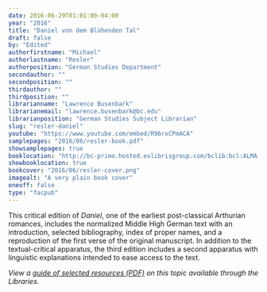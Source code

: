 ```yaml
---
date: 2016-06-29T01:01:00-04:00
year: "2016"
title: "Daniel von dem Blühenden Tal"
draft: false
by: "Edited"
authorfirstname: "Michael"
authorlastname: "Resler"
authorposition: "German Studies Department"
secondauthor: ""
secondposition: ""
thirdauthor: ""
thirdposition: ""
librarianname: "Lawrence Busenbark"
librarianemail: "lawrence.busenbark@bc.edu"
librarianposition: "German Studies Subject Librarian"
slug: "resler-daniel"
youtube: "https://www.youtube.com/embed/R96rxCPmACA"
samplepages: "2016/06/resler-book.pdf"
showsamplepages: true
booklocation: "http://bc-primo.hosted.exlibrisgroup.com/bclib:bcl:ALMA-BC21459195060001021"
showbooklocation: true
bookcover: "2016/06/resler-cover.png"
imagealt: "A very plain book cover"
oneoff: false
type: "facpub"
---
```


This critical edition of <em>Daniel</em>, one of the earliest post-classical Arthurian romances, includes the normalized Middle High German text with an introduction, selected bibliography, index of proper names, and a reproduction of the first verse of the original manuscript. In addition to the textual-critical apparatus, the third edition includes a second apparatus with linguistic explanations intended to ease access to the text.

<em>View a <a href="https://library.bc.edu/images/facpub/2016/06/resler-guide.pdf">guide of selected resources (PDF)</a> on this topic available through the Libraries. </em>

